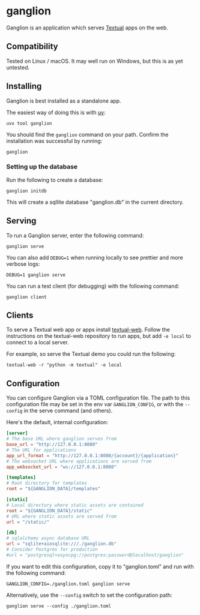 # ganglion

Ganglion is an application which serves [Textual](https://textual.textualize.io/) apps on the web.


## Compatibility

Tested on Linux / macOS. It may well run on Windows, but this is as yet untested.

## Installing

Ganglion is best installed as a standalone app.

The easiest way of doing this is with [uv](https://docs.astral.sh/uv/):

```
uvx tool ganglion
```

You should find the `ganglion` command on your path. Confirm the installation was successful by running:

```
ganglion
```

### Setting up the database

Run the following to create a database:

```
ganglion initdb
```

This will create a sqllite database "ganglion.db" in the current directory.

## Serving

To run a Ganglion server, enter the following command:

```
ganglion serve
```

You can also add `DEBUG=1` when running locally to see prettier and more verbose logs:

```
DEBUG=1 ganglion serve
```

You can run a test client (for debugging) with the following command:

```
ganglion client
```


## Clients

To serve a Textual web app or apps install [textual-web](https://github.com/textualize/textual-web).
Follow the instructions on the textual-web repository to run apps, but add `-e local` to connect to a local server.

For example, so serve the Textual demo you could run the following:

```
textual-web -r "python -m textual" -e local
```


## Configuration

You can configure Ganglion via a TOML configuration file.
The path to this configuration file may be set in the env var `GANGLION_CONFIG`, or with the `--config` in the serve command (and others).

Here's the default, internal configuration:

```TOML
[server]
# The base URL where ganglion serves from
base_url = "http://127.0.0.1:8080"
# The URL for applications
app_url_format = "http://127.0.0.1:8080/{account}/{application}"
# The websocket URL where applications are served from
app_websocket_url = "ws://127.0.0.1:8080"

[templates]
# Root directory for templates
root = "${GANGLION_DATA}/templates"

[static]
# Local directory where static assets are contained
root = "${GANGLION_DATA}/static"
# URL where static assets are served from
url = "/static/"

[db]
# sqlalchemy async database URL
url = "sqlite+aiosqlite:///./ganglion.db"
# Consider Postgres for production
#url = "postgresql+asyncpg://postgres:password@localhost/ganglion"
```

If you want to edit this configuration, copy it to "ganglion.toml" and run with the following command:

```
GANGLION_CONFIG=./ganglion.toml ganglion serve 
```

Alternatively, use the `--config` switch to set the configuration path:

```
ganglion serve --config ./ganglion.toml
```

